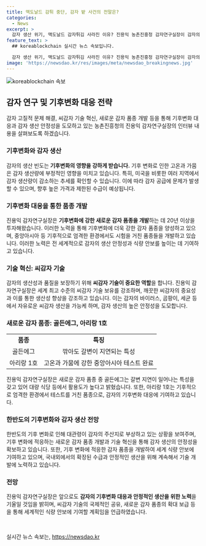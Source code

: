 ```yaml
---
title: 맥도날드 감튀 중단, 감자 밭 사건의 전말은?
categories:
  - News
excerpt: >
  감자 생산 위기, 맥도날드 감자튀김 사라진 이유? 진용익 농촌진흥청 감자연구실장이 감자의 고온, 가뭄에 취약하며 전 세계적인 기후 변화로 생산량이 감소하고 있다고 설명했다. 우리나라는 씨감자 기술을 세계 최고라며 감자에 대한 중국의 관심을 언급했고, 삶하면 황금색으로 변하는 골든볼과 기후변화 대응 품종 아리랑 1호 등 새로운 감자 품종 노력을 통해 기후 변화에 대응하고 있다고 전했다.
feature_text: >
  ## koreablockchain 실시간 뉴스 속보입니다.

  감자 생산 위기, 맥도날드 감자튀김 사라진 이유? 진용익 농촌진흥청 감자연구실장이 감자의 고온, 가뭄에 취약하며 전 세계적인 기후 변화로 생산량이 감소하고 있다고 설명했다. 우리나라는 씨감자 기술을 세계 최고라며 감자에 대한 중국의 관심을 언급했고, 삶하면 황금색으로 변하는 골든볼과 기후변화 대응 품종 아리랑 1호 등 새로운 감자 품종 노력을 통해 기후 변화에 대응하고 있다고 전했다.
image: 'https://newsdao.kr/res/images/meta/newsdao_breakingnews.jpg'
---
```


<p><img src="https://newsdao.kr/res/images/meta/newsdao_breakingnews.jpg" alt="koreablockchain 속보" /></p>

<h2 data-ke-size="size26">감자 연구 및 기후변화 대응 전략</h2>

<p data-ke-size="size16"></p>

<p>감자 고질적 문제 해결, 씨감자 기술 혁신, 새로운 감자 품종 개발 등을 통해 기후변화 대응과 감자 생산 안정성을 도모하고 있는 농촌진흥청의 진용익 감자연구실장의 인터뷰 내용을 살펴보도록 하겠습니다.</p>

<p data-ke-size="size16"></p>

<h3>기후변화와 감자 생산</h3>

<p data-ke-size="size16">감자의 생산 빈도는<b> 기후변화의 영향을 강하게 받습니다.</b> 기후 변화로 인한 고온과 가뭄은 감자 생산량에 부정적인 영향을 미치고 있습니다. 특히, 미국을 비롯한 여러 지역에서 감자 생산량이 감소하는 추세를 확인할 수 있습니다. 이에 따라 감자 공급에 문제가 발생할 수 있으며, 향후 높은 가격과 제한된 수급이 예상됩니다.</p>

<h3>기후변화 대응을 통한 품종 개발</h3>

<p data-ke-size="size16">진용익 감자연구실장은 <b>기후변화에 강한 새로운 감자 품종을 개발</b>하는 데 20년 이상을 투자해왔습니다. 이러한 노력을 통해 기후변화에 더욱 강한 감자 품종을 양성하고 있으며, 중앙아시아 등 기후적으로 엄격한 환경에서도 시험을 거친 품종들을 개발하고 있습니다. 이러한 노력은 전 세계적으로 감자의 생산 안정성과 식량 안보를 높이는 데 기여하고 있습니다.</p>

<h3>기술 혁신: 씨감자 기술</h3>

<p data-ke-size="size16">감자의 생산성과 품질을 보장하기 위해 <b>씨감자 기술이 중요한 역할</b>을 합니다. 진용익 감자연구실장은 세계 최고 수준의 씨감자 기술 보유를 강조하며, 깨끗한 씨감자의 중요성과 이를 통한 생산성 향상을 강조하고 있습니다. 이는 감자의 바이러스, 곰팡이, 세균 등에서 자유로운 씨감자 생산을 가능케 하며, 감자 생산의 높은 안정성을 도모합니다.</p>

<h3>새로운 감자 품종: 골든에그, 아리랑 1호</h3>

<table>
  <tr>
    <td style="text-align: center; height: 17px;"><b>품종</b></td>
    <td style="text-align: center; height: 17px;"><b>특징</b></td>
  </tr>
  <tr>
    <td style="text-align: center; height: 17px;">골든에그</td>
    <td style="text-align: center; height: 17px;">깎아도 갈변이 지연되는 특성</td>
  </tr>
  <tr>
    <td style="text-align: center; height: 17px;">아리랑 1호</td>
    <td style="text-align: center; height: 17px;">고온과 가뭄에 강한 중앙아시아 테스트 완료</td>
  </tr>
</table>

<p data-ke-size="size16">진용익 감자연구실장은 새로운 감자 품종 중 골든에그는 갈변 지연이 일어나는 특성을 갖고 있어 대량 식당 등에서 활용도가 높다고 밝혔습니다. 또한, 아리랑 1호는 기후적으로 엄격한 환경에서 테스트를 거친 품종으로, 감자의 기후변화 대응에 기여하고 있습니다.</p>

<h3>한반도의 기후변화와 감자 생산 전망</h3>

<p data-ke-size="size16">한반도의 기후 변화로 인해 대관령이 감자의 주산지로 부상하고 있는 상황을 보여주며, 기후 변화에 적응하는 새로운 감자 품종 개발과 기술 혁신을 통해 감자 생산의 안정성을 확보하고 있습니다. 또한, 기후 변화에 적응한 감자 품종을 개발하여 세계 식량 안보에 기여하고 있으며, 국내외에서의 확장된 수급과 안정적인 생산을 위해 계속해서 기술 개발에 노력하고 있습니다.</p>

<h3>전망</h3>

<p data-ke-size="size16">진용익 감자연구실장은 앞으로도 <b>감자의 기후변화 대응과 안정적인 생산을 위한 노력</b>을 기울일 것임을 밝히며, 씨감자 기술의 국제적인 공유, 새로운 감자 품종의 확대 보급 등을 통해 세계적인 식량 안보에 기여할 계획임을 언급하였습니다. </p>

<p data-ke-size="size16">&nbsp;</p>
실시간 뉴스 속보는, <a href="https://newsdao.kr" rel="dofollow">https://newsdao.kr</a>


